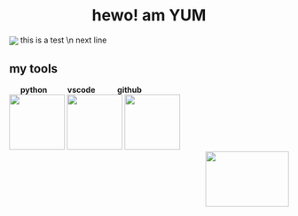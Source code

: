 <!---
- 👋 Hi, I’m @yumm-b612
- 👀 I’m interested in ...
- 🌱 I’m currently learning ...
- 💞️ I’m looking to collaborate on ...
-  ...
yumm-b612/yumm-b612 is a ✨ special ✨ repository because its `README.md` (this file) appears on your GitHub profile.
You can click the Preview link to take a look at your changes.
--->
<h1 align="center">hewo! am YUM</h1>

<div align = "left">
  <p>
    <img align="center" src="https://media1.giphy.com/media/UoLt6Tm8wlSnWGfSFs/giphy.webp?cid=ecf05e478ll84ldbusm2d5ffledkqj7p9od2giqwftru5a5s&rid=giphy.webp" />
    this is a test \n next line
  </p>
  
<h2>my tools</h2>
<dev>
  <b>&nbsp&nbsp&nbsp&nbsp&nbsp python &nbsp&nbsp&nbsp&nbsp&nbsp&nbsp&nbsp&nbsp&nbsp vscode  &nbsp&nbsp&nbsp&nbsp&nbsp&nbsp&nbsp&nbsp&nbsp&nbsp  github</b> <br>
  <img src="https://i.giphy.com/media/LMt9638dO8dftAjtco/200.webp" width="100" />
  <img src="https://i.giphy.com/media/IdyAQJVN2kVPNUrojM/200.webp" width="100" />
  <img src="https://i.giphy.com/media/KzJkzjggfGN5Py6nkT/200.webp" width="100" />
</dev>

  
</div>

<!--
<a href="https://archlinux.org/"><img style="width="150" height="100" src="https://archlinux.org/static/logos/archlinux-logo-dark-90dpi.ebdee92a15b3.png"/></a>
&nbsp&nbsp&nbsp&nbsp&nbsp&nbsp&nbsp<b>wm:</b>&nbsp&nbsp&nbsp&nbsp&nbsp&nbsp&nbsp
<a href="https://dwm.suckless.org/"><img style="width="100" height="50" src="https://suckless.org/logo.svg"/></a>

<p>
<img align="center" src="https://github-readme-stats.vercel.app/api/top-langs/?username=yumm-b612&theme=dark&layout=compact" />
</p>
-->

<div align = "right">
<a href="https://discord.gg/NaXhwqWxV9"><img width="150" height="100" src="https://discord.com/assets/e4923594e694a21542a489471ecffa50.svg" /></a>
</div>
